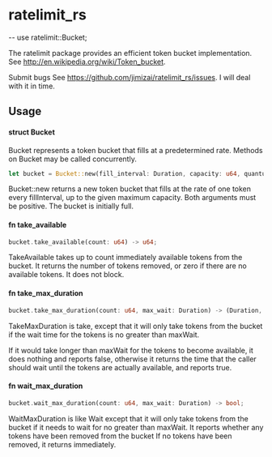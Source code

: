 # ratelimit_rs

--
use ratelimit::Bucket;

The ratelimit package provides an efficient token bucket implementation. See
http://en.wikipedia.org/wiki/Token_bucket.

Submit bugs See https://github.com/jimizai/ratelimit_rs/issues. I will deal with it in time.

## Usage

#### struct Bucket

Bucket represents a token bucket that fills at a predetermined rate. Methods on
Bucket may be called concurrently.

```rust
let bucket = Bucket::new(fill_interval: Duration, capacity: u64, quantum: u64, available_tokens: u64);
```

Bucket::new returns a new token bucket that fills at the rate of one token every
fillInterval, up to the given maximum capacity. Both arguments must be positive.
The bucket is initially full.

#### fn take_available

```rust
bucket.take_available(count: u64) -> u64;
```

TakeAvailable takes up to count immediately available tokens from the bucket. It
returns the number of tokens removed, or zero if there are no available tokens.
It does not block.

#### fn take_max_duration

```rust
bucket.take_max_duration(count: u64, max_wait: Duration) -> (Duration, bool);
```

TakeMaxDuration is take, except that it will only take tokens from the
bucket if the wait time for the tokens is no greater than maxWait.

If it would take longer than maxWait for the tokens to become available, it does
nothing and reports false, otherwise it returns the time that the caller should
wait until the tokens are actually available, and reports true.

#### fn wait_max_duration

```rust
bucket.wait_max_duration(count: u64, max_wait: Duration) -> bool;
```

WaitMaxDuration is like Wait except that it will only take tokens from the
bucket if it needs to wait for no greater than maxWait. It reports whether any
tokens have been removed from the bucket If no tokens have been removed, it
returns immediately.
